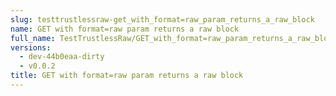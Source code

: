 ```yaml
---
slug: testtrustlessraw-get_with_format=raw_param_returns_a_raw_block
name: GET with format=raw param returns a raw block
full_name: TestTrustlessRaw/GET_with_format=raw_param_returns_a_raw_block
versions:
  - dev-44b0eaa-dirty
  - v0.0.2
title: GET with format=raw param returns a raw block
---
```


